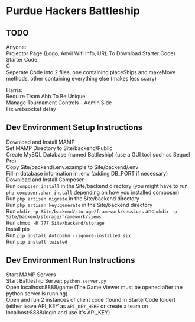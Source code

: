 Purdue Hackers Battleship
=======

TODO
-----------

Anyone:  
Projector Page (Logo, Anvil Wifi Info, URL To Download Starter Code)  
Starter Code  
	C  
	Seperate Code into 2 files, one containing placeShips and makeMove methods, other containing everything else (makes less scary)  

Harris:  
Require Team Abb To Be Unique  
Manage Tournament Controls - Admin Side  
Fix websocket delay  

Dev Environment Setup Instructions
-----------

Download and Install MAMP  
Set MAMP Directory to Site/backend/Public  
Create MySQL Database (named Battleship) (use a GUI tool such as Sequel Pro)  
Copy Site/backend/.env.example to Site/backend/.env  
Fill in database information in .env (adding DB_PORT if necessary)  
Download and Install Composer  
Run `composer install` in the Site/backend directory (you might have to run `php composer.phar install` depending on how you installed composer)  
Run `php artisan migrate` in the Site/backend directory  
Run `php artisan key:generate` in the Site/backend directory  
Run `mkdir -p Site/backend/storage/framework/sessions` and `mkdir -p Site/backend/storage/framework/views`  
Run `chmod -R 777 Site/backend/storage`  
Install pip  
Run `pip install Autobahn --ignore-installed six`  
Run `pip install twisted`  

Dev Environment Run Instructions
-----------

Start MAMP Servers  
Start Battleship Server: `python server.py`  
Open localhost:8888/game (The Game Viewer must be opened after the python server is running)  
Open and run 2 instances of client code (found in StarterCode folder) (either leave API_KEY as `API_KEY_HERE` or create a team on localhost:8888/login and use it's API_KEY)  
